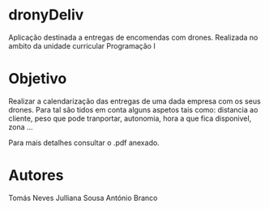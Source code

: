 # dronyDeliv
Aplicação destinada a entregas de encomendas com drones.
Realizada no ambito da unidade curricular Programação I

# Objetivo
Realizar a calendarização das entregas de uma dada empresa com os seus drones. 
Para tal são tidos em conta alguns aspetos tais como: distancia ao cliente, peso que pode tranportar, autonomia, hora a que fica disponivel, zona ...

Para mais detalhes consultar o .pdf anexado.

# Autores
Tomás Neves
Julliana Sousa
António Branco
